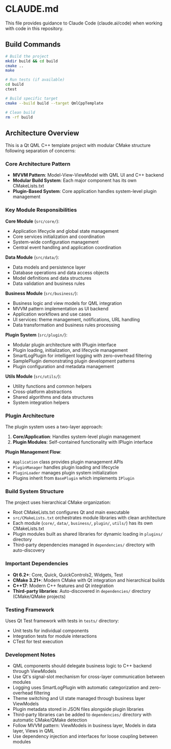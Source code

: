# CLAUDE.md

This file provides guidance to Claude Code (claude.ai/code) when working with code in this repository.

## Build Commands

```bash
# Build the project
mkdir build && cd build
cmake ..
make

# Run tests (if available)
cd build
ctest

# Build specific target
cmake --build build --target QmlCppTemplate

# Clean build
rm -rf build
```

## Architecture Overview

This is a Qt QML C++ template project with modular CMake structure following separation of concerns:

### Core Architecture Pattern
- **MVVM Pattern**: Model-View-ViewModel with QML UI and C++ backend
- **Modular Build System**: Each major component has its own CMakeLists.txt
- **Plugin-Based System**: Core application handles system-level plugin management

### Key Module Responsibilities

**Core Module** (`src/core/`):
- Application lifecycle and global state management
- Core services initialization and coordination
- System-wide configuration management
- Central event handling and application coordination

**Data Module** (`src/data/`):
- Data models and persistence layer
- Database operations and data access objects
- Model definitions and data structures
- Data validation and business rules

**Business Module** (`src/business/`):
- Business logic and view models for QML integration
- MVVM pattern implementation as UI backend
- Application workflows and use cases
- UI services: theme management, notifications, URL handling
- Data transformation and business rules processing

**Plugin System** (`src/plugin/`):
- Modular plugin architecture with IPlugin interface
- Plugin loading, initialization, and lifecycle management
- SmartLogPlugin for intelligent logging with zero-overhead filtering
- SamplePlugin demonstrating plugin development patterns
- Plugin configuration and metadata management

**Utils Module** (`src/utils/`):
- Utility functions and common helpers
- Cross-platform abstractions
- Shared algorithms and data structures
- System integration helpers

### Plugin Architecture

The plugin system uses a two-layer approach:
1. **Core/Application**: Handles system-level plugin management
2. **Plugin Modules**: Self-contained functionality with IPlugin interface

**Plugin Management Flow**:
- `Application` class provides plugin management APIs
- `PluginManager` handles plugin loading and lifecycle
- `PluginLoader` manages plugin system initialization
- Plugins inherit from `BasePlugin` which implements `IPlugin`

### Build System Structure

The project uses hierarchical CMake organization:
- Root CMakeLists.txt configures Qt and main executable
- `src/CMakeLists.txt` orchestrates module libraries with clean architecture
- Each module (`core/`, `data/`, `business/`, `plugin/`, `utils/`) has its own CMakeLists.txt
- Plugin modules built as shared libraries for dynamic loading in `plugins/` directory
- Third-party dependencies managed in `dependencies/` directory with auto-discovery

### Important Dependencies

- **Qt 6.2+**: Core, Quick, QuickControls2, Widgets, Test
- **CMake 3.21+**: Modern CMake with Qt integration and hierarchical builds
- **C++17**: Modern C++ features and Qt integration
- **Third-party libraries**: Auto-discovered in `dependencies/` directory (CMake/QMake projects)

### Testing Framework

Uses Qt Test framework with tests in `tests/` directory:
- Unit tests for individual components
- Integration tests for module interactions
- CTest for test execution

### Development Notes

- QML components should delegate business logic to C++ backend through ViewModels
- Use Qt's signal-slot mechanism for cross-layer communication between modules
- Logging uses SmartLogPlugin with automatic categorization and zero-overhead filtering
- Theme switching and UI state managed through business layer ViewModels
- Plugin metadata stored in JSON files alongside plugin libraries
- Third-party libraries can be added to `dependencies/` directory with automatic CMake/QMake detection
- Follow MVVM pattern: ViewModels in business layer, Models in data layer, Views in QML
- Use dependency injection and interfaces for loose coupling between modules